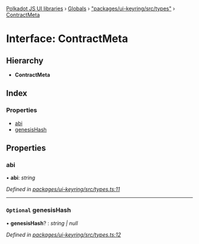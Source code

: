 [Polkadot JS UI libraries](../README.md) › [Globals](../globals.md) › ["packages/ui-keyring/src/types"](../modules/_packages_ui_keyring_src_types_.md) › [ContractMeta](_packages_ui_keyring_src_types_.contractmeta.md)

# Interface: ContractMeta

## Hierarchy

* **ContractMeta**

## Index

### Properties

* [abi](_packages_ui_keyring_src_types_.contractmeta.md#abi)
* [genesisHash](_packages_ui_keyring_src_types_.contractmeta.md#optional-genesishash)

## Properties

###  abi

• **abi**: *string*

*Defined in [packages/ui-keyring/src/types.ts:11](https://github.com/polkadot-js/ui/blob/a3ab735/packages/ui-keyring/src/types.ts#L11)*

___

### `Optional` genesisHash

• **genesisHash**? : *string | null*

*Defined in [packages/ui-keyring/src/types.ts:12](https://github.com/polkadot-js/ui/blob/a3ab735/packages/ui-keyring/src/types.ts#L12)*
